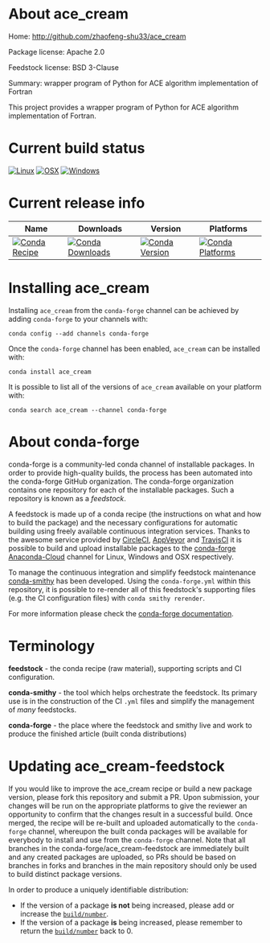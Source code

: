 About ace_cream
===============

Home: http://github.com/zhaofeng-shu33/ace_cream

Package license: Apache 2.0

Feedstock license: BSD 3-Clause

Summary: wrapper program of Python for ACE algorithm implementation of Fortran

This project provides a wrapper program of Python for ACE algorithm implementation of Fortran.


Current build status
====================

[![Linux](https://img.shields.io/circleci/project/github/conda-forge/staged-recipes-feedstock/master.svg?label=Linux)](https://circleci.com/gh/conda-forge/staged-recipes-feedstock)
[![OSX](https://img.shields.io/travis/conda-forge/staged-recipes-feedstock/master.svg?label=macOS)](https://travis-ci.org/conda-forge/staged-recipes-feedstock)
[![Windows](https://img.shields.io/appveyor/ci/conda-forge/staged-recipes-feedstock/master.svg?label=Windows)](https://ci.appveyor.com/project/conda-forge/staged-recipes-feedstock/branch/master)

Current release info
====================

| Name | Downloads | Version | Platforms |
| --- | --- | --- | --- |
| [![Conda Recipe](https://img.shields.io/badge/recipe-ace_cream-green.svg)](https://anaconda.org/conda-forge/ace_cream) | [![Conda Downloads](https://img.shields.io/conda/dn/conda-forge/ace_cream.svg)](https://anaconda.org/conda-forge/ace_cream) | [![Conda Version](https://img.shields.io/conda/vn/conda-forge/ace_cream.svg)](https://anaconda.org/conda-forge/ace_cream) | [![Conda Platforms](https://img.shields.io/conda/pn/conda-forge/ace_cream.svg)](https://anaconda.org/conda-forge/ace_cream) |

Installing ace_cream
====================

Installing `ace_cream` from the `conda-forge` channel can be achieved by adding `conda-forge` to your channels with:

```
conda config --add channels conda-forge
```

Once the `conda-forge` channel has been enabled, `ace_cream` can be installed with:

```
conda install ace_cream
```

It is possible to list all of the versions of `ace_cream` available on your platform with:

```
conda search ace_cream --channel conda-forge
```


About conda-forge
=================

conda-forge is a community-led conda channel of installable packages.
In order to provide high-quality builds, the process has been automated into the
conda-forge GitHub organization. The conda-forge organization contains one repository
for each of the installable packages. Such a repository is known as a *feedstock*.

A feedstock is made up of a conda recipe (the instructions on what and how to build
the package) and the necessary configurations for automatic building using freely
available continuous integration services. Thanks to the awesome service provided by
[CircleCI](https://circleci.com/), [AppVeyor](http://www.appveyor.com/)
and [TravisCI](https://travis-ci.org/) it is possible to build and upload installable
packages to the [conda-forge](https://anaconda.org/conda-forge)
[Anaconda-Cloud](http://docs.anaconda.org/) channel for Linux, Windows and OSX respectively.

To manage the continuous integration and simplify feedstock maintenance
[conda-smithy](http://github.com/conda-forge/conda-smithy) has been developed.
Using the ``conda-forge.yml`` within this repository, it is possible to re-render all of
this feedstock's supporting files (e.g. the CI configuration files) with ``conda smithy rerender``.

For more information please check the [conda-forge documentation](https://conda-forge.org/docs/).

Terminology
===========

**feedstock** - the conda recipe (raw material), supporting scripts and CI configuration.

**conda-smithy** - the tool which helps orchestrate the feedstock.
                   Its primary use is in the construction of the CI ``.yml`` files
                   and simplify the management of *many* feedstocks.

**conda-forge** - the place where the feedstock and smithy live and work to
                  produce the finished article (built conda distributions)


Updating ace_cream-feedstock
============================

If you would like to improve the ace_cream recipe or build a new
package version, please fork this repository and submit a PR. Upon submission,
your changes will be run on the appropriate platforms to give the reviewer an
opportunity to confirm that the changes result in a successful build. Once
merged, the recipe will be re-built and uploaded automatically to the
`conda-forge` channel, whereupon the built conda packages will be available for
everybody to install and use from the `conda-forge` channel.
Note that all branches in the conda-forge/ace_cream-feedstock are
immediately built and any created packages are uploaded, so PRs should be based
on branches in forks and branches in the main repository should only be used to
build distinct package versions.

In order to produce a uniquely identifiable distribution:
 * If the version of a package **is not** being increased, please add or increase
   the [``build/number``](http://conda.pydata.org/docs/building/meta-yaml.html#build-number-and-string).
 * If the version of a package **is** being increased, please remember to return
   the [``build/number``](http://conda.pydata.org/docs/building/meta-yaml.html#build-number-and-string)
   back to 0.